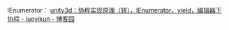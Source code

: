 IEnumerator： [unity3d：协程实现原理（转），IEnumerator，yield，编辑器下协程 - luoyikun - 博客园](https://www.cnblogs.com/luoyikun/p/17655582.html#:~:text=具体而言，Unity每通过MonoBehaviour.StartCoroutine启动一个协程，就会获得一个IEnumerator（StartCoroutine的参数就是IEnumerator，参数是方法名的重载版本也会通过反射拿到该方法对应的IEnumerator）。,并在它的游戏循环中，根据条件判断是否要执行MoveNext方法。)